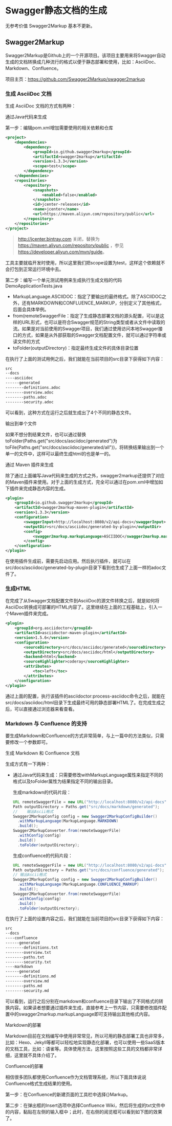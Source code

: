 # Swagger静态文档的生成

无参考价值 Swagger2Markup 基本不更新。

## Swagger2Markup

Swagger2Markup是Github上的一个开源项目。该项目主要用来将Swagger自动生成的文档转换成几种流行的格式以便于静态部署和使用，比如：AsciiDoc、Markdown、Confluence。

项目主页：<https://github.com/Swagger2Markup/swagger2markup>

### 生成 AsciiDoc 文档

生成 AsciiDoc 文档的方式有两种：

通过Java代码来生成

第一步：编辑pom.xml增加需要使用的相关依赖和仓库

```xml
<project>
    <dependencies>
        <dependency>
            <groupId>io.github.swagger2markup</groupId>
            <artifactId>swagger2markup</artifactId>
            <version>1.3.3</version>
            <scope>test</scope>
        </dependency>
    </dependencies>
    <repositories>
        <repository>
            <snapshots>
                <enabled>false</enabled>
            </snapshots>
            <id>jcenter-releases</id>
            <name>jcenter</name>
            <url>https://maven.aliyun.com/repository/public</url>
        </repository>
    </repositories>
</project>
```

> <http://jcenter.bintray.com> 关闭，替换为 <https://maven.aliyun.com/repository/public> ，参见 <https://developer.aliyun.com/mvn/guide>。

工具主要就临开发时使用，所以这里我们把scope设置为test，这样这个依赖就不会打包到正常运行环境中去。

第二步：编写一个单元测试用例来生成执行生成文档的代码 DemoApplicationTests.java

- MarkupLanguage.ASCIIDOC：指定了要输出的最终格式。除了ASCIIDOC之外，还有MARKDOWN和CONFLUENCE_MARKUP，分别定义了其他格式，后面会具体举例。
- from(remoteSwaggerFile：指定了生成静态部署文档的源头配置，可以是这样的URL形式，也可以是符合Swagger规范的String类型或者从文件中读取的流。如果是对当前使用的Swagger项目，我们通过使用访问本地Swagger接口的方式，如果是从外部获取的Swagger文档配置文件，就可以通过字符串或读文件的方式
- toFolder(outputDirectory)：指定最终生成文件的具体目录位置

在执行了上面的测试用例之后，我们就能在当前项目的src目录下获得如下内容：

```txt
src
--docs
----asciidoc
------generated
--------definitions.adoc
--------overview.adoc
--------paths.adoc
--------security.adoc
```

可以看到，这种方式在运行之后就生成出了4个不同的静态文件。

输出到单个文件

如果不想分割结果文件，也可以通过替换toFolder(Paths.get("src/docs/asciidoc/generated")为toFile(Paths.get("src/docs/asciidoc/generated/all"))，将转换结果输出到一个单一的文件中，这样可以最终生成html的也是单一的。

通过 Maven 插件来生成

除了通过上面编写Java代码来生成的方式之外，swagger2markup还提供了对应的Maven插件来使用。对于上面的生成方式，完全可以通过在pom.xml中增加如下插件来完成静态内容的生成。

```xml
<plugin>
    <groupId>io.github.swagger2markup</groupId>
    <artifactId>swagger2markup-maven-plugin</artifactId>
    <version>1.3.3</version>
    <configuration>
        <swaggerInput>http://localhost:8080/v2/api-docs</swaggerInput>
        <outputDir>src/docs/asciidoc/generated-by-plugin</outputDir>
        <config>
            <swagger2markup.markupLanguage>ASCIIDOC</swagger2markup.markupLanguage>
        </config>
    </configuration>
</plugin>
```

在使用插件生成前，需要先启动应用。然后执行插件，就可以在src/docs/asciidoc/generated-by-plugin目录下看到也生成了上面一样的adoc文件了。

### 生成HTML

在完成了从Swagger文档配置文件到AsciiDoc的源文件转换之后，就是如何将AsciiDoc转换成可部署的HTML内容了。这里继续在上面的工程基础上，引入一个Maven插件来完成。

```xml
<plugin>
    <groupId>org.asciidoctor</groupId>
    <artifactId>asciidoctor-maven-plugin</artifactId>
    <version>1.5.6</version>
    <configuration>
        <sourceDirectory>src/docs/asciidoc/generated</sourceDirectory>
        <outputDirectory>src/docs/asciidoc/html</outputDirectory>
        <backend>html</backend>
        <sourceHighlighter>coderay</sourceHighlighter>
        <attributes>
            <toc>left</toc>
        </attributes>
    </configuration>
</plugin>
```

通过上面的配置，执行该插件的asciidoctor:process-asciidoc命令之后，就能在src/docs/asciidoc/html目录下生成最终可用的静态部署HTML了。在完成生成之后，可以直接通过浏览器来看查看。

### Markdown 与 Confluence 的支持

要生成Markdown和Confluence的方式非常简单，与上一篇中的方法类似，只需要修改一个参数即可。

生成 Markdown 和 Confluence 文档

生成方式有一下两种：

- 通过Java代码来生成：只需要修改withMarkupLanguage属性来指定不同的格式以及toFolder属性为结果指定不同的输出目录。
  
  生成markdown的代码片段：

  ```java
  URL remoteSwaggerFile = new URL("http://localhost:8080/v2/api-docs");
  Path outputDirectory = Paths.get("src/docs/markdown/generated");
  //    输出Ascii格式
  Swagger2MarkupConfig config = new Swagger2MarkupConfigBuilder()
    .withMarkupLanguage(MarkupLanguage.MARKDOWN)
    .build();
  Swagger2MarkupConverter.from(remoteSwaggerFile)
    .withConfig(config)
    .build()
    .toFolder(outputDirectory);
  ```

  生成confluence的代码片段：
  
  ```java
  URL remoteSwaggerFile = new URL("http://localhost:8080/v2/api-docs");
  Path outputDirectory = Paths.get("src/docs/confluence/generated");
  // 输出Ascii格式
  Swagger2MarkupConfig config = new Swagger2MarkupConfigBuilder()
    .withMarkupLanguage(MarkupLanguage.CONFLUENCE_MARKUP)
    .build();
  Swagger2MarkupConverter.from(remoteSwaggerFile)
    .withConfig(config)
    .build()
    .toFolder(outputDirectory);
  ```

在执行了上面的设置内容之后，我们就能在当前项目的src目录下获得如下内容：

```txt
src
--docs
----confluence
------generated
--------definitions.txt
--------overview.txt
--------paths.txt
--------security.txt
----markdown
------generated
--------definitions.md
--------overview.md
--------paths.md
--------security.md
```

可以看到，运行之后分别在markdown和confluence目录下输出了不同格式的转换内容。如果读者想要通过插件来生成，直接参考上一节内容，只需要修改插件配置中的swagger2markup.markupLanguage即可支持输出其他格式内容。

Markdown的部署

Markdown目前在文档编写中使用非常常见，所以可用的静态部署工具也非常多，比如：Hexo、Jekyll等都可以轻松地实现静态化部署，也可以使用一些SaaS版本的文档工具，比如：语雀等。具体使用方法，这里按照这些工具的文档都非常详细，这里就不具体介绍了。

Confluence的部署

相信很多团队都使用Confluence作为文档管理系统，所以下面具体说说Confluence格式生成结果的使用。

第一步：在Confluence的新建页面的工具栏中选择{}Markup。

第二步：在弹出框的Insert选项中选择Confluence Wiki，然后将生成的txt文件中的内容，黏贴在左侧的输入框中；此时，在右侧的阅览框可以看到如下图的效果了。
